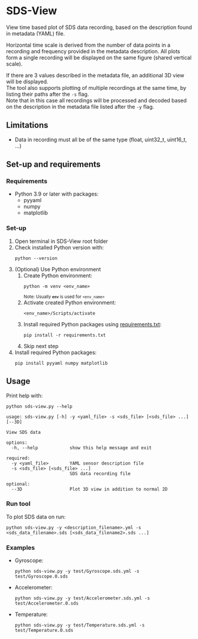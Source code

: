 # SDS-View
View time based plot of SDS data recording, based on the description found in metadata (YAML) file. 

Horizontal time scale is derived from the number of data points in a recording and frequency 
provided in the metadata description. All plots form a single recording will be displayed on the 
same figure (shared vertical scale).

If there are 3 values described in the metadata file, an additional 3D view will be displayed.  
The tool also supports plotting of multiple recordings at the same time, by listing their paths 
after the `-s` flag.  
Note that in this case all recordings will be processed and decoded based on the description in 
the metadata file listed after the `-y` flag.

## Limitations
- Data in recording must all be of the same type (float, uint32_t, uint16_t, ...)

## Set-up and requirements
### Requirements
- Python 3.9 or later with packages:
  - pyyaml
  - numpy
  - matplotlib

### Set-up
1. Open terminal in SDS-View root folder
2. Check installed Python version with:
   ```
   python --version
   ```
3. (Optional) Use Python environment
   1. Create Python environment:
      ```
      python -m venv <env_name>
      ```
      <sup>Note: Usually **`env`** is used for `<env_name>`</sup>
   2. Activate created Python environment:
      ```
      <env_name>/Scripts/activate
      ```
   3. Install required Python packages using [requirements.txt](./requirements.txt):
      ```
      pip install -r requirements.txt
      ```
   4. Skip next step
4. Install required Python packages:
   ```
   pip install pyyaml numpy matplotlib
   ```

## Usage
Print help with:
```
python sds-view.py --help
```
```
usage: sds-view.py [-h] -y <yaml_file> -s <sds_file> [<sds_file> ...] [--3D]

View SDS data

options:
  -h, --help            show this help message and exit

required:
  -y <yaml_file>        YAML sensor description file
  -s <sds_file> [<sds_file> ...]
                        SDS data recording file

optional:
  --3D                  Plot 3D view in addition to normal 2D
```
### Run tool
To plot SDS data on run:
```
python sds-view.py -y <description_filename>.yml -s <sds_data_filename>.sds [<sds_data_filename2>.sds ...]
```

### Examples
- Gyroscope:
   ```
   python sds-view.py -y test/Gyroscope.sds.yml -s test/Gyroscope.0.sds
   ```
- Accelerometer:
   ```
   python sds-view.py -y test/Accelerometer.sds.yml -s test/Accelerometer.0.sds
   ```
- Temperature:
   ```
   python sds-view.py -y test/Temperature.sds.yml -s test/Temperature.0.sds
   ```
